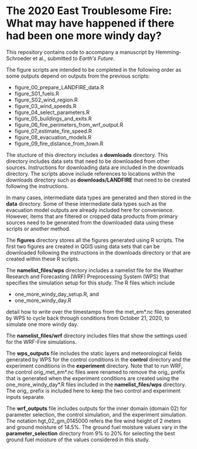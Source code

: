 # The 2020 East Troublesome Fire: What may have happened if there had been one more windy day?
This repository contains code to accompany a manuscript by Hemming-Schroeder et al., submitted to *Earth's Future*.

The figure scripts are intended to be completed in the following order as some outputs depend on outputs from the previous scripts:

* figure_00_prepare_LANDFIRE_data.R
* figure_S01_fuels.R
* figure_S02_wind_region.R
* figure_03_wind_speeds.R
* figure_04_select_parameters.R
* figure_05_buildings_and_exits.R
* figure_06_fire_perimeters_from_wrf_output.R
* figure_07_estimate_fire_speed.R
* figure_08_evacuation_models.R
* figure_09_fire_distance_from_town.R

The stucture of this directory includes a **downloads** directory. This directory includes data sets that need to be downloaded from other sources. Instructions for downloading data are included in the downloads directory. The scripts above include references to locations within the downloads directory such as **downloads/LANDFIRE** that need to be created following the instructions.

In many cases, intermediate data types are generated and then stored in the **data** directory. Some of these intermediate data types such as the evacuation model outputs are already included here for convenience. However, items that are filtered or cropped data products from primary sources need to be generated from the downloaded data using these scripts or another method. 

The **figures** directory stores all the figures generated using R scripts. The first two figures are created in QGIS using data sets that can be downloaded following the instructions in the downloads directory or that are created within these R scripts.

The **namelist_files/wps** directory includes a namelist file for the Weather Research and Forecasting (WRF) Preprocessing System (WPS) that specifies the simulation setup for this study. The R files which include 
* one_more_windy_day_setup.R, and
* one_more_windy_day.R

detail how to write over the timestamps from the met_em*.nc files generated by WPS to cycle back through conditions from October 21, 2020, to simulate one more windy day. 

The **namelist_files/wrf** directory includes files that show the settings used for the WRF-Fire simulations.

The **wps_outputs** file includes the static layers and meteorological fields generated by WPS for the control conditions in the **control** directory and the experiment conditions in the **experiment** directory. Note that to run WRF, the control orig_met_em*.nc files were renamed to remove the orig_ prefix that is generated when the experiment conditions are created using the one_more_windy_day*.R files included in the **namelist_files/wps** directory. The orig_ prefix is included here to keep the two control and experiment inputs separate.

The **wrf_outputs** file includes outputs for the inner domain (domain 02) for parameter selection, the control simulation, and the experiment simulation. The notation hgt_02_gm_0145000 refers the fire wind height of 2 meters and ground moisture of 14.5%. The ground fuel moisture values vary in the **parameter_selection** directory from 9% to 20% for selecting the best ground fuel moisture of the values considered in this study.


